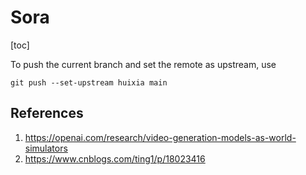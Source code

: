 # Sora

[toc]


To push the current branch and set the remote as upstream, use

    git push --set-upstream huixia main



## References

1. https://openai.com/research/video-generation-models-as-world-simulators
2. https://www.cnblogs.com/ting1/p/18023416